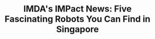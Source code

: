 ---
title: "IMDA's IMPact News: Five Fascinating Robots You Can Find in Singapore"
file_url: https://www.imda.gov.sg/news-and-events/impact-news/2020/10/Five-fascinating-robots-you-can-find-in-Singapore
---